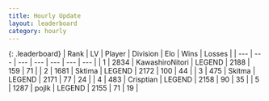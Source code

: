 ```yaml
---
title: Hourly Update
layout: leaderboard
category: hourly
---
```


{: .leaderboard}
| Rank | LV | Player | Division | Elo | Wins | Losses |
| --- | --- | --- | --- | --- | --- | --- |
| <span data-change="0">1</span> | 2834 | <span title="ID: 164871">KawashiroNitori</span> | LEGEND | <span data-change="0">2188</span> | <span data-change="0">159</span> | <span data-change="0">71</span> |
| <span data-change="0">2</span> | 1681 | <span title="ID: 353063">Sktima</span> | LEGEND | <span data-change="0">2172</span> | <span data-change="0">100</span> | <span data-change="0">44</span> |
| <span data-change="0">3</span> | 475 | <span title="ID: 402846">Skitma</span> | LEGEND | <span data-change="0">2171</span> | <span data-change="0">77</span> | <span data-change="0">24</span> |
| <span data-change="0">4</span> | 483 | <span title="ID: 665674">Crisptian</span> | LEGEND | <span data-change="0">2158</span> | <span data-change="0">90</span> | <span data-change="0">35</span> |
| <span data-change="0">5</span> | 1287 | <span title="ID: 4783">pojlk</span> | LEGEND | <span data-change="0">2155</span> | <span data-change="0">71</span> | <span data-change="0">19</span> |
